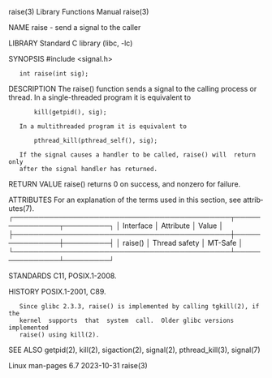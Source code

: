raise(3)                   Library Functions Manual                   raise(3)

NAME
       raise - send a signal to the caller

LIBRARY
       Standard C library (libc, -lc)

SYNOPSIS
       #include <signal.h>

       int raise(int sig);

DESCRIPTION
       The  raise()  function sends a signal to the calling process or thread.
       In a single-threaded program it is equivalent to

           kill(getpid(), sig);

       In a multithreaded program it is equivalent to

           pthread_kill(pthread_self(), sig);

       If the signal causes a handler to be called, raise() will  return  only
       after the signal handler has returned.

RETURN VALUE
       raise() returns 0 on success, and nonzero for failure.

ATTRIBUTES
       For  an  explanation  of  the  terms  used in this section, see attrib‐
       utes(7).
       ┌───────────────────────────────────────────┬───────────────┬─────────┐
       │ Interface                                 │ Attribute     │ Value   │
       ├───────────────────────────────────────────┼───────────────┼─────────┤
       │ raise()                                   │ Thread safety │ MT-Safe │
       └───────────────────────────────────────────┴───────────────┴─────────┘

STANDARDS
       C11, POSIX.1-2008.

HISTORY
       POSIX.1-2001, C89.

       Since glibc 2.3.3, raise() is implemented by calling tgkill(2), if  the
       kernel  supports  that  system  call.  Older glibc versions implemented
       raise() using kill(2).

SEE ALSO
       getpid(2), kill(2), sigaction(2), signal(2), pthread_kill(3), signal(7)

Linux man-pages 6.7               2023-10-31                          raise(3)
